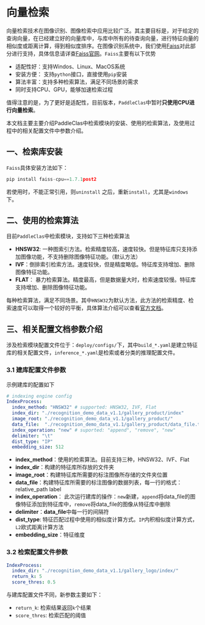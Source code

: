 # 向量检索

向量检索技术在图像识别、图像检索中应用比较广泛。其主要目标是，对于给定的查询向量，在已经建立好的向量库中，与库中所有的待查询向量，进行特征向量的相似度或距离计算，得到相似度排序。在图像识别系统中，我们使用[Faiss](https://github.com/facebookresearch/faiss)对此部分进行支持，具体信息请详查[Faiss官网](https://github.com/facebookresearch/faiss)。`Faiss`主要有以下优势

- 适配性好：支持Windos、Linux、MacOS系统
- 安装方便： 支持`python`接口，直接使用`pip`安装
- 算法丰富：支持多种检索算法，满足不同场景的需求
- 同时支持CPU、GPU，能够加速检索过程

值得注意的是，为了更好是适配性，目前版本，`PaddleClas`中暂时**只使用CPU进行向量检索**。

本文档主要主要介绍PaddleClas中检索模块的安装、使用的检索算法，及使用过程中的相关配置文件中参数介绍。

## 一、检索库安装

`Faiss`具体安装方法如下：

```python
pip install faiss-cpu==1.7.1post2
```

若使用时，不能正常引用，则`uninstall` 之后，重新`install`，尤其是`windows`下。

## 二、使用的检索算法

目前`PaddleClas`中检索模块，支持如下三种检索算法

- **HNSW32**: 一种图索引方法。检索精度较高，速度较快。但是特征库只支持添加图像功能，不支持删除图像特征功能。（默认方法）
- **IVF**：倒排索引检索方法。速度较快，但是精度略低。特征库支持增加、删除图像特征功能。
- **FLAT**： 暴力检索算法。精度最高，但是数据量大时，检索速度较慢。特征库支持增加、删除图像特征功能。

每种检索算法，满足不同场景。其中`HNSW32`为默认方法，此方法的检索精度、检索速度可以取得一个较好的平衡，具体算法介绍可以查看[官方文档](https://github.com/facebookresearch/faiss/wiki)。

## 三、相关配置文档参数介绍

涉及检索模块配置文件位于：`deploy/configs/`下，其中`build_*.yaml`是建立特征库的相关配置文件，`inference_*.yaml`是检索或者分类的推理配置文件。

### 3.1 建库配置文件参数

示例建库的配置如下

```yaml
# indexing engine config
IndexProcess:
  index_method: "HNSW32" # supported: HNSW32, IVF, Flat
  index_dir: "./recognition_demo_data_v1.1/gallery_product/index"
  image_root: "./recognition_demo_data_v1.1/gallery_product/"
  data_file:  "./recognition_demo_data_v1.1/gallery_product/data_file.txt"
  index_operation: "new" # suported: "append", "remove", "new"
  delimiter: "\t"
  dist_type: "IP"
  embedding_size: 512
```

- **index_method**：使用的检索算法。目前支持三种，HNSW32、IVF、Flat
- **index_dir**：构建的特征库所存放的文件夹
- **image_root**：构建特征库所需要的标注图像所存储的文件夹位置
- **data_file**：构建特征库所需要的标注图像的数据列表，每一行的格式：relative_path label
- **index_operation**： 此次运行建库的操作：`new`新建，`append`将data_file的图像特征添加到特征库中，`remove`将data_file的图像从特征库中删除
- **delimiter**：**data_file**中每一行的间隔符
- **dist_type**: 特征匹配过程中使用的相似度计算方式。`IP`内积相似度计算方式，`L2`欧式距离计算方法
- **embedding_size**：特征维度

### 3.2 检索配置文件参数

```yaml
IndexProcess:
  index_dir: "./recognition_demo_data_v1.1/gallery_logo/index/"
  return_k: 5
  score_thres: 0.5
```

与建库配置文件不同，新参数主要如下：

- `return_k`: 检索结果返回`k`个结果
- `score_thres`: 检索匹配的阈值

